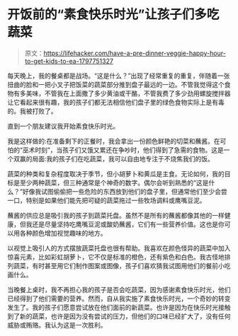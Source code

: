 # 开饭前的“素食快乐时光”让孩子们多吃蔬菜

> 原文：<https://lifehacker.com/have-a-pre-dinner-veggie-happy-hour-to-get-kids-to-ea-1797751327>

每天晚上，我的餐桌都是战场。“这是什么？”出现了经常重复的重复，伴随着一张扭曲的脸和一把小叉子把饭菜的蔬菜部分推到盘子最远的一边。不管我觉得这个食物有多美味，不管我在上面撒了多少黄油或干酪，不管我费了多少劲用螺旋搅拌器让它看起来很有趣，我的孩子们都无法相信他们盘子里的绿色食物实际上是有毒的。我被打败了。



直到一个朋友建议我开始素食快乐时光。

我是这样做的:在准备剩下的正餐时，我会拿出一份颜色鲜艳的切菜和蘸酱。在可怕的“巫术时刻”，当孩子们又饿又累还在争吵时，他们得到了急需的食物。这是一个双赢的局面:我的孩子们在吃蔬菜，我可以自由地专注于不烧焦我们的饭。

蔬菜的种类和复杂程度取决于季节，但小胡萝卜和黄瓜是主食。无论如何，我的目标是至少两种蔬菜，但三种通常是个神奇的数字。偶尔会听到熟悉的“这是什么？”好像我试图偷偷把一些危险的东西放到他们的盘子里，但通常他们至少会尝一口，特别是如果他们能先把可疑的蔬菜拖过一些牧场调料或鹰嘴豆泥。

蘸酱的供应总是吸引我的孩子到蔬菜托盘。虽然不是所有的蘸酱都像其他的一样健康，但我还是尽量坚持吃鹰嘴豆泥或酸奶蘸酱，它们有一些营养价值。这也是你可以用各种颜色增加视觉趣味的地方。

以视觉上吸引人的方式摆放蔬菜托盘也很有帮助。我喜欢在颜色怪异的蔬菜中加入惊喜元素，比如彩虹胡萝卜，它不仅是标准的橙色，还有紫色和白色。我古怪地排列蔬菜，有时甚至用它们制作图案或图像，孩子们喜欢猜我试图用他们的餐前小吃画什么。

当晚餐上桌时，我不再担心我的孩子是否会吃蔬菜，因为感谢素食快乐时光，他们已经得到了他们需要的营养。然而，自从我实施了素食快乐时光，一个奇妙的转变发生了。我的孩子们愿意尝试放在他们面前的新蔬菜。也许是因为在快乐时光接触到了新的蔬菜，也许是因为没有尝试的压力，但他们的口味已经扩大了，没有任何威胁或贿赂。我认为这是一次胜利。